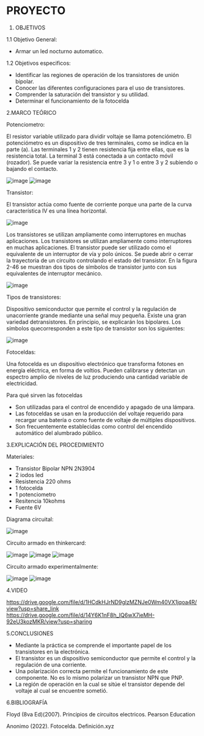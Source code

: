 # PROYECTO

1. OBJETIVOS

1.1 Objetivo General:

- Armar un led nocturno automatico.

1.2 Objetivos especificos:

- Identificar las regiones de operación de los transistores de unión bipolar.
- Conocer  las  diferentes  configuraciones  para  el  uso de transistores.
- Comprender la saturación del transistor y su utilidad.
- Determinar el funcionamiento de la fotocelda

2.MARCO TEÓRICO

Potenciometro:

El resistor variable utilizado para dividir voltaje se llama potenciómetro.
El potenciómetro es un dispositivo de tres terminales, como se
indica en la parte (a). Las terminales 1 y 2 tienen resistencia fija entre ellas, que es la resistencia
total. La terminal 3 está conectada a un contacto móvil (rozador). Se puede variar la resistencia entre 3 y 1 o entre 3 y 2 subiendo o bajando el contacto.

![image](https://user-images.githubusercontent.com/117045943/205103954-2b86784c-22ca-4eef-936a-65a45f785c97.png)
![image](https://user-images.githubusercontent.com/117045943/205103984-16202620-0daa-42c2-ada8-5b5afcdaf505.png)

Transistor:

El transistor actúa como fuente de corriente
porque una parte de la curva característica IV es una línea horizontal.

![image](https://user-images.githubusercontent.com/117045943/205105538-2770c86b-3a0e-4838-8236-9280d3a7988c.png)

Los transistores se utilizan ampliamente como interruptores en muchas aplicaciones.
Los transistores se utilizan ampliamente como interruptores en muchas aplicaciones. El transistor puede ser utilizado como el equivalente de un interruptor de vía y polo únicos. Se puede abrir o cerrar la trayectoria de un circuito controlando el estado
del transistor. En la figura 2-46 se muestran dos tipos de símbolos de transistor junto con sus
equivalentes de interruptor mecánico.

![image](https://user-images.githubusercontent.com/117045943/205106129-95d203d7-e17c-4597-9705-a1dc65af19a1.png)

Tipos de transistores:

Dispositivo   semiconductor   que   permite   el   control   y   la   regulación   de   unacorriente grande mediante una señal muy pequeña. Existe una gran variedad detransistores.   En   principio,   se   explicarán   los   bipolares.   Los   símbolos   quecorresponden a este tipo de transistor son los siguientes:

![image](https://user-images.githubusercontent.com/117045943/205106559-758eb2f9-3183-43bf-80a2-80928acbd082.png)

Fotoceldas:

Una fotocelda es un dispositivo electrónico que transforma fotones en energía eléctrica, en forma de voltios. Pueden calibrarse y detectan un espectro amplio de niveles de luz produciendo una cantidad variable de electricidad.

Para qué sirven las fotoceldas

- Son utilizadas para el control de encendido y apagado de una lámpara.
- Las fotoceldas se usan en la producción del voltaje requerido para recargar una batería o como fuente de voltaje de múltiples dispositivos.
- Son frecuentemente establecidas como control del encendido automático del alumbrado público.


3.EXPLICACIÓN DEL PROCEDIMIENTO

Materiales:

- Transistor Bipolar NPN 2N3904
- 2 iodos led
- Resistencia 220 ohms
- 1 fotocelda
- 1 potenciometro
- Resitencia 10kohms
- Fuente 6V

Diagrama circuital:

![image](https://user-images.githubusercontent.com/117045943/205119898-e5ecbe45-b3f6-43b7-8447-ffe3c68e26f2.png)

Circuito armado en thinkercard:

![image](https://user-images.githubusercontent.com/117045943/205098794-b3bcca23-88b7-40c1-a9f3-d981da8d6b3a.png)
![image](https://user-images.githubusercontent.com/117045943/205098819-a2900213-860c-4f07-ab64-d0f9392bf9bd.png)
![image](https://user-images.githubusercontent.com/117045943/205098832-eceb80b5-a239-4932-8222-4313ca9de257.png)

Circuito armado experimentalmente:

![image](https://user-images.githubusercontent.com/117045943/205099508-7b56a806-3948-47ff-bdb6-e489c46b1ed7.png)
![image](https://user-images.githubusercontent.com/117045943/205099524-89f3843a-589e-4feb-a91b-2e7e201870d6.png)


4.VIDEO

https://drive.google.com/file/d/1HCdkHJrND9glzMZNJe0Wm40VX1jqoa4R/view?usp=share_link
https://drive.google.com/file/d/14Y6K1nF8h_IQ6wX7ieMH-92eU3kozMKR/view?usp=sharing

5.CONCLUSIONES

- Mediante la práctica se comprende el importante papel de los transistores en la electrónica.
- El transistor es un dispositivo semiconductor que permite el control y la regulación de una corriente.
- Una polarización correcta permite el funcionamiento de este componente. No es lo mismo polarizar un transistor NPN que PNP.
- La  región  de  operación  en  la  cual  se  sitúe  el transistor  depende  del  voltaje  al  cual  se  encuentre sometió.  

6.BIBLIOGRAFÍA

Floyd (8va Ed)(2007). Principios de circuitos electricos. Pearson Education

Anonimo (2022). Fotocelda. Definición.xyz

